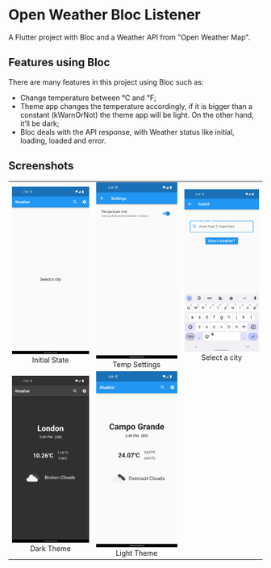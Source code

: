 # Open Weather Bloc Listener

A Flutter project with Bloc and a Weather API from "Open Weather Map". 

## Features using Bloc

There are many features in this project using Bloc such as:

- Change temperature between ℃ and ℉;
- Theme app changes the temperature accordingly, if it is bigger than a constant (kWarnOrNot) the theme app will be light. On the other hand, it’ll be dark;
- Bloc deals with the API response, with Weather status like initial, loading, loaded and error.

## Screenshots

|                                                                                       |                                                                                                                    |                                                                                                    |
|:-------------------------------------------------------------------------------------:|:------------------------------------------------------------------------------------------------------------------:|:--------------------------------------------------------------------------------------------------:|
|           <img width="1604" alt="Initial" src="screenshots/initial.png">  Initial State            |                       <img width="1604" alt="temp_settings" src="screenshots/temp_settings.png"> Temp Settings                        |                    <img width="1604" alt="select_a_city" src="screenshots/select_a_city.png"> Select a city                    |
|           <img width="1604" alt="london" src="screenshots/london.png">  Dark Theme             |                       <img width="1604" alt="campo_grande" src="screenshots/campo_grande.png"> Light Theme                      
